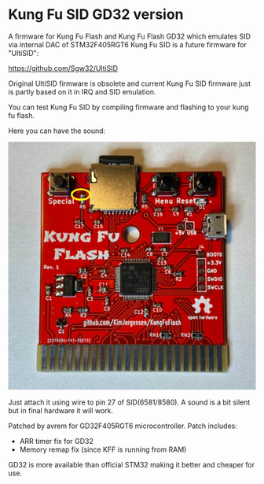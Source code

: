 # Kung Fu SID GD32 version

A firmware for Kung Fu Flash and Kung Fu Flash GD32 which emulates SID via internal DAC of STM32F405RGT6
Kung Fu SID is a future firmware for "UltiSID":

https://github.com/Sgw32/UltiSID

Original UltiSID firmware is obsolete and current Kung Fu SID firmware just is partly based on it in IRQ and SID emulation. 

You can test Kung Fu SID by compiling firmware and flashing to your kung fu flash. 


Here you can have the sound:

![Kung Fu Flash PCB and sound location](pics/pcb_rev1.jpg)

Just attach it using wire to pin 27 of SID(6581/8580). A sound is a bit silent but in final hardware it will work. 

Patched by avrem for GD32F405RGT6 microcontroller.
Patch includes:
* ARR timer fix for GD32
* Memory remap fix (since KFF is running from RAM)

GD32 is more available than official STM32 making it better and cheaper for use. 